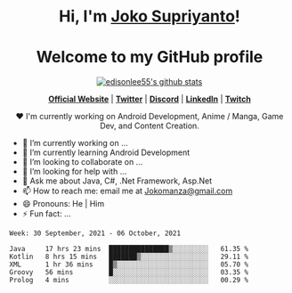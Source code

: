 <h1 align="center">Hi, I'm <a href="https://www.google.com">Joko Supriyanto</a>!</h1>
<h1 align="center">Welcome to my GitHub profile</h1>

<p align="center">
  <a href="https://github.com/jokomanza"><img src="https://github-readme-stats.vercel.app/api?username=jokomanza&hide_border=true&show_icons=true" alt="edisonlee55's github stats"></a>
</p>

<p align="center">
  <strong><a href="https://www.google.com">Official Website</a></strong> |
  <strong><a href="https://twitter.com/jokomanza">Twitter</a></strong> |
  <strong><a href="https://discord.gg/nYXzaUS">Discord</a></strong> |
  <strong><a href="https://www.linkedin.com/in/jokomanza">LinkedIn</a></strong> |
  <strong><a href="https://www.twitch.tv/jokomanza">Twitch</a></strong>
</p>

<p align="center">❤ I'm currently working on Android Development, Anime / Manga, Game Dev, and Content Creation.</p>

- 🔭 I’m currently working on ...
- 🌱 I’m currently learning Android Development
- 👯 I’m looking to collaborate on ...
- 🤔 I’m looking for help with ...
- 💬 Ask me about Java, C#, .Net Framework, Asp.Net
- 📫 How to reach me: email me at Jokomanza@gmail.com
- 😄 Pronouns: He | Him
- ⚡ Fun fact: ...

<!--START_SECTION:waka-->
```text
Week: 30 September, 2021 - 06 October, 2021

Java     17 hrs 23 mins  ███████████████▒░░░░░░░░░   61.35 % 
Kotlin   8 hrs 15 mins   ███████▒░░░░░░░░░░░░░░░░░   29.11 % 
XML      1 hr 36 mins    █▒░░░░░░░░░░░░░░░░░░░░░░░   05.70 % 
Groovy   56 mins         █░░░░░░░░░░░░░░░░░░░░░░░░   03.35 % 
Prolog   4 mins          ░░░░░░░░░░░░░░░░░░░░░░░░░   00.29 % 
```
<!--END_SECTION:waka-->
